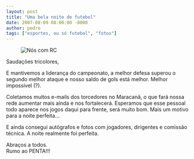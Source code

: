 ```yaml
---
layout: post
title: "Uma bela noite de futebol"
date: 2007-08-09 08:00:00 -0000
author: pedro
tags: ["esportes, ou só futebol", "fotos"]
---
```

<figure class="gallery">
    <img src="{{ site.baseurl }}/assets/fotos/2007/08/Botafogo-São Paulo-105.jpg" alt="Nós com RC" title="foto minha com amigos e Rog[erio Ceni">
</figure>
Saudações tricolores,

E mantivemos a liderança do campeonato, a melhor defesa superou o segundo melhor ataque e nosso saldo de gols está melhor. Melhor impossível (?).

Coletamos muitos e-mails dos torcedores no Maracanã, o que fará nossa rede aumentar mais ainda e nos fortalecerá. Esperamos que esse pessoal todo aparece nos jogos daqui para frente, será muito bom. Mais um motivo para a noite perfeita...

E ainda consegui autógrafos e fotos com jogadores, dirigentes e comissão técnica. A noite realmente foi perfeita.

Abraços a todos.  
Rumo ao PENTA!!!
